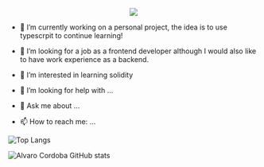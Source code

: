 <p align="center"><img src="https://i.imgur.com/A6bWGFl.gif"/></p>



- 🔭 I’m currently working on a personal project, the idea is to use typescrpit to continue learning!

- 👯 I’m  looking for a job as a frontend developer although I would also like to have work experience as a backend.

- 🌱 I’m interested in learning solidity



- 🤔 I’m looking for help with ...
- 💬 Ask me about ...
- 📫 How to reach me: ...

![Top Langs](https://github-readme-stats.vercel.app/api/top-langs/?username=AlvaroCordoba-5
)

![Alvaro Cordoba GitHub stats](https://github-readme-stats.vercel.app/api?username=AlvaroCordoba-5
)



